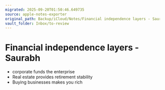 ```yaml
---
migrated: 2025-09-20T01:50:46.649735
source: apple-notes-exporter
original_path: Backup/iCloud/Notes/Financial independence layers - Saurabh.md
vault_folder: Inbox/to-review
---
```

# Financial independence layers - Saurabh

- corporate funds the enterprise
- Real estate provides retirement stability
- Buying businesses makes you rich 

